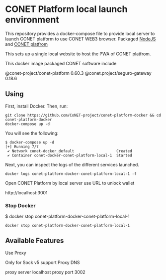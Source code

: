 # CONET Platform local launch environment

This repository provides a docker-compose file to provide local server to launch CONET platform to use CONET WEB3 browser. Packaged [NodeJS](https://nodejs.org/en) and [CONET platfrom](https://github.com/CoNET-project/seguro-platform) 

This sets up a single local website to host the PWA of CONET platfrom.

This docker image packaged CONET software include 

@conet-project/conet-platform 0.60.3
@conet.project/seguro-gateway 0.18.6


## Using

First, install Docker. Then, run:

```
git clone https://github.com/CoNET-project/conet-platform-docker && cd conet-platform-docker
docker-compose up -d
```
You will see the following:

```
$ docker-compose up -d
[+] Running 7/7
 ✔ Network conet-docker_default                   Created 
 ✔ Container conet-docker-conet-platform-local-1  Started
```

Next, you can inspect the logs of the different services launched. 

```
docker logs conet-platform-docker-conet-platform-local-1 -f
```

Open CONET Platform by local server use URL to unlock wallet

http://localhost:3001


### Stop Docker

$ docker stop conet-platform-docker-conet-platform-local-1

```
docker stop conet-platform-docker-conet-platform-local-1
```

## Available Features

Use Proxy

Only for Sock v5 support Proxy DNS

proxy server localhost
proxy port 3002